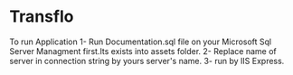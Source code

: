 # Transflo
To run Application
1- Run Documentation.sql file on your Microsoft Sql Server Managment first.Its exists into assets folder.
2- Replace name of server in connection string by yours server's name.
3- run by IIS Express.
